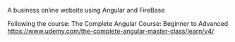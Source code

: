 A business online website using Angular and FireBase

Following the course: The Complete Angular Course: Beginner to Advanced
https://www.udemy.com/the-complete-angular-master-class/learn/v4/
